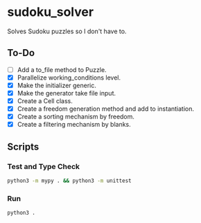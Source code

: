 # sudoku_solver
Solves Sudoku puzzles so I don't have to.

## To-Do
- [ ] Add a to_file method to Puzzle.
- [x] Parallelize working_conditions level.
- [x] Make the initializer generic.
- [x] Make the generator take file input.
- [x] Create a Cell class.
- [x] Create a freedom generation method and add to instantiation.
- [x] Create a sorting mechanism by freedom.
- [x] Create a filtering mechanism by blanks.

## Scripts

### Test and Type Check

```sh
python3 -m mypy . && python3 -m unittest
```

### Run

```sh
python3 .
```